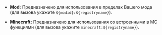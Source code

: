 * **Mod:** Предназначено для использования в пределах Вашего мода (для вызова укажите `${modid}:${registryname}`).

* **Minecraft:** Предназначено для использования со встроенными в MC функциями (для вызова укажите `minecraft:${registryname}`).